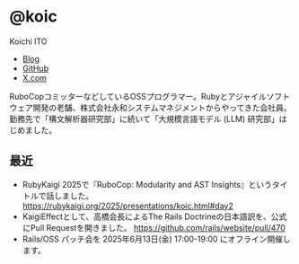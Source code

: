 # @koic

Koichi ITO

- [Blog](http://koic.hatenablog.com/)
- [GitHub](https://github.com/koic)
- [X.com](https://x.com/koic)

RuboCopコミッターなどしているOSSプログラマー。Rubyとアジャイルソフトウェア開発の老舗、株式会社永和システムマネジメントからやってきた会社員。
勤務先で「構文解析器研究部」に続いて「大規模言語モデル (LLM) 研究部」はじめました。

## 最近

- RubyKaigi 2025で『RuboCop: Modularity and AST Insights』というタイトルで話しました。 https://rubykaigi.org/2025/presentations/koic.html#day2
- KaigiEffectとして、高橋会長によるThe Rails Doctrineの日本語訳を、公式にPull Requestを開きました。 https://github.com/rails/website/pull/470
- Rails/OSS パッチ会を 2025年6月13日(金) 17:00-19:00 にオフライン開催します。
